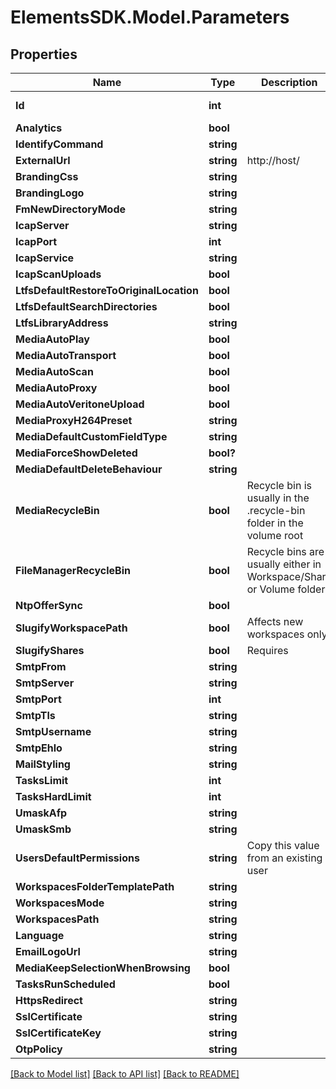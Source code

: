 # ElementsSDK.Model.Parameters

## Properties

Name | Type | Description | Notes
------------ | ------------- | ------------- | -------------
**Id** | **int** |  | [optional] [readonly] 
**Analytics** | **bool** |  | [optional] 
**IdentifyCommand** | **string** |  | [optional] 
**ExternalUrl** | **string** | http://host/ | [optional] 
**BrandingCss** | **string** |  | [optional] 
**BrandingLogo** | **string** |  | [optional] 
**FmNewDirectoryMode** | **string** |  | [optional] 
**IcapServer** | **string** |  | [optional] 
**IcapPort** | **int** |  | [optional] 
**IcapService** | **string** |  | [optional] 
**IcapScanUploads** | **bool** |  | [optional] 
**LtfsDefaultRestoreToOriginalLocation** | **bool** |  | [optional] 
**LtfsDefaultSearchDirectories** | **bool** |  | [optional] 
**LtfsLibraryAddress** | **string** |  | [optional] 
**MediaAutoPlay** | **bool** |  | [optional] 
**MediaAutoTransport** | **bool** |  | [optional] 
**MediaAutoScan** | **bool** |  | [optional] 
**MediaAutoProxy** | **bool** |  | [optional] 
**MediaAutoVeritoneUpload** | **bool** |  | [optional] 
**MediaProxyH264Preset** | **string** |  | [optional] 
**MediaDefaultCustomFieldType** | **string** |  | [optional] 
**MediaForceShowDeleted** | **bool?** |  | [optional] 
**MediaDefaultDeleteBehaviour** | **string** |  | [optional] 
**MediaRecycleBin** | **bool** | Recycle bin is usually in the .recycle-bin folder in the volume root | [optional] 
**FileManagerRecycleBin** | **bool** | Recycle bins are usually either in Workspace/Share or Volume folder | [optional] 
**NtpOfferSync** | **bool** |  | [optional] 
**SlugifyWorkspacePath** | **bool** | Affects new workspaces only | [optional] 
**SlugifyShares** | **bool** | Requires | [optional] 
**SmtpFrom** | **string** |  | [optional] 
**SmtpServer** | **string** |  | [optional] 
**SmtpPort** | **int** |  | [optional] 
**SmtpTls** | **string** |  | [optional] 
**SmtpUsername** | **string** |  | [optional] 
**SmtpEhlo** | **string** |  | [optional] 
**MailStyling** | **string** |  | [optional] 
**TasksLimit** | **int** |  | [optional] 
**TasksHardLimit** | **int** |  | [optional] 
**UmaskAfp** | **string** |  | [optional] 
**UmaskSmb** | **string** |  | [optional] 
**UsersDefaultPermissions** | **string** | Copy this value from an existing user | [optional] 
**WorkspacesFolderTemplatePath** | **string** |  | [optional] 
**WorkspacesMode** | **string** |  | [optional] 
**WorkspacesPath** | **string** |  | [optional] 
**Language** | **string** |  | [optional] 
**EmailLogoUrl** | **string** |  | [optional] 
**MediaKeepSelectionWhenBrowsing** | **bool** |  | [optional] 
**TasksRunScheduled** | **bool** |  | [optional] 
**HttpsRedirect** | **string** |  | [optional] 
**SslCertificate** | **string** |  | [optional] 
**SslCertificateKey** | **string** |  | [optional] 
**OtpPolicy** | **string** |  | [optional] 

[[Back to Model list]](../README.md#documentation-for-models) [[Back to API list]](../README.md#documentation-for-api-endpoints) [[Back to README]](../README.md)

